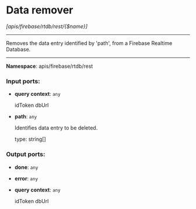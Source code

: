 # Data remover

_[apis/firebase/rtdb/rest/{$name}]_

---

Removes the data entry identified by 'path', from a Firebase Realtime Database.

---

__Namespace__: apis/firebase/rtdb/rest

### Input ports:

* __query context__: ` any `

    idToken
    dbUrl


* __path__: ` any `

    Identifies data entry to be deleted.
    
    type: string[]

### Output ports:

* __done__: ` any `


* __error__: ` any `


* __query context__: ` any `

    idToken
    dbUrl

